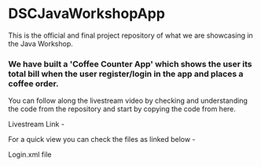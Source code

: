 # DSCJavaWorkshopApp
This is the official and final project repository of what we are showcasing in the Java Workshop. 

### We have built a 'Coffee Counter App' which shows the user its total bill when the user register/login in the app and places a coffee order. 

You can follow along the livestream video by checking and understanding the code from the repository and start by copying the code from here. 

Livestream Link - 

For a quick view you can check the files as linked below - 

Login.xml file 
